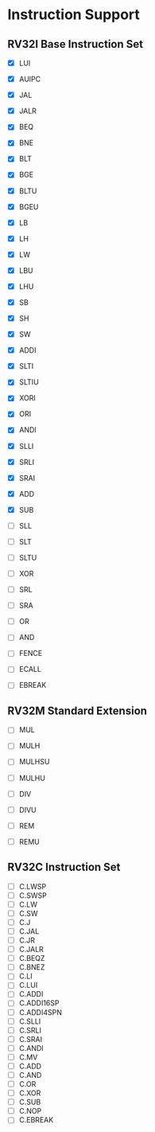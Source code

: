 # Instruction Support


## RV32I Base Instruction Set

- [x] LUI
- [x] AUIPC
- [x] JAL
- [x] JALR
- [x] BEQ
- [x] BNE
- [x] BLT
- [x] BGE
- [x] BLTU
- [x] BGEU
- [x] LB
- [x] LH
- [x] LW
- [x] LBU
- [x] LHU
- [x] SB
- [x] SH
- [x] SW
- [x] ADDI
- [x] SLTI
- [x] SLTIU
- [x] XORI
- [x] ORI
- [x] ANDI
- [x] SLLI
- [x] SRLI
- [x] SRAI
- [x] ADD
- [x] SUB
- [ ] SLL
- [ ] SLT
- [ ] SLTU
- [ ] XOR
- [ ] SRL
- [ ] SRA
- [ ] OR
- [ ] AND
- [ ] FENCE
- [ ] ECALL
- [ ] EBREAK


## RV32M Standard Extension

- [ ] MUL
- [ ] MULH
- [ ] MULHSU
- [ ] MULHU
- [ ] DIV
- [ ] DIVU
- [ ] REM
- [ ] REMU


## RV32C Instruction Set

- [ ] C.LWSP
- [ ] C.SWSP
- [ ] C.LW
- [ ] C.SW
- [ ] C.J
- [ ] C.JAL
- [ ] C.JR
- [ ] C.JALR
- [ ] C.BEQZ
- [ ] C.BNEZ
- [ ] C.LI
- [ ] C.LUI
- [ ] C.ADDI
- [ ] C.ADDI16SP
- [ ] C.ADDI4SPN
- [ ] C.SLLI
- [ ] C.SRLI
- [ ] C.SRAI
- [ ] C.ANDI
- [ ] C.MV
- [ ] C.ADD
- [ ] C.AND
- [ ] C.OR
- [ ] C.XOR
- [ ] C.SUB
- [ ] C.NOP
- [ ] C.EBREAK
